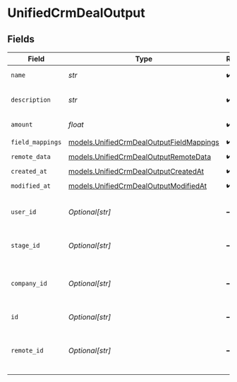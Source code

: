 # UnifiedCrmDealOutput


## Fields

| Field                                                                                      | Type                                                                                       | Required                                                                                   | Description                                                                                |
| ------------------------------------------------------------------------------------------ | ------------------------------------------------------------------------------------------ | ------------------------------------------------------------------------------------------ | ------------------------------------------------------------------------------------------ |
| `name`                                                                                     | *str*                                                                                      | :heavy_check_mark:                                                                         | The name of the deal                                                                       |
| `description`                                                                              | *str*                                                                                      | :heavy_check_mark:                                                                         | The description of the deal                                                                |
| `amount`                                                                                   | *float*                                                                                    | :heavy_check_mark:                                                                         | The amount of the deal                                                                     |
| `field_mappings`                                                                           | [models.UnifiedCrmDealOutputFieldMappings](../models/unifiedcrmdealoutputfieldmappings.md) | :heavy_check_mark:                                                                         | N/A                                                                                        |
| `remote_data`                                                                              | [models.UnifiedCrmDealOutputRemoteData](../models/unifiedcrmdealoutputremotedata.md)       | :heavy_check_mark:                                                                         | N/A                                                                                        |
| `created_at`                                                                               | [models.UnifiedCrmDealOutputCreatedAt](../models/unifiedcrmdealoutputcreatedat.md)         | :heavy_check_mark:                                                                         | N/A                                                                                        |
| `modified_at`                                                                              | [models.UnifiedCrmDealOutputModifiedAt](../models/unifiedcrmdealoutputmodifiedat.md)       | :heavy_check_mark:                                                                         | N/A                                                                                        |
| `user_id`                                                                                  | *Optional[str]*                                                                            | :heavy_minus_sign:                                                                         | The UUID of the user who is on the deal                                                    |
| `stage_id`                                                                                 | *Optional[str]*                                                                            | :heavy_minus_sign:                                                                         | The UUID of the stage of the deal                                                          |
| `company_id`                                                                               | *Optional[str]*                                                                            | :heavy_minus_sign:                                                                         | The UUID of the company tied to the deal                                                   |
| `id`                                                                                       | *Optional[str]*                                                                            | :heavy_minus_sign:                                                                         | The UUID of the deal                                                                       |
| `remote_id`                                                                                | *Optional[str]*                                                                            | :heavy_minus_sign:                                                                         | The id of the deal in the context of the Crm 3rd Party                                     |